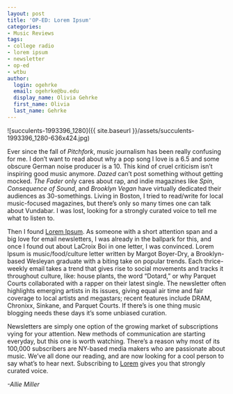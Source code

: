 ```yaml
---
layout: post
title: 'OP-ED: Lorem Ipsum'
categories:
- Music Reviews
tags:
- college radio
- lorem ipsum
- newsletter
- op-ed
- wtbu
author:
  login: ogehrke
  email: ogehrke@bu.edu
  display_name: Olivia Gehrke
  first_name: Olivia
  last_name: Gehrke
---
```

![succulents-1993396_1280]({{ site.baseurl }}/assets/succulents-1993396_1280-636x424.jpg)

Ever since the fall of _Pitchfork_, music journalism has been really confusing for me. I don’t want to read about why a pop song I love is a 6.5 and some obscure German noise producer is a 10. This kind of cruel criticism isn’t inspiring good music anymore. _Dazed_ can’t post something without getting mocked. _The Fader_ only cares about rap, and indie magazines like _Spin_, _Consequence of Sound_, and _Brooklyn Vegan_ have virtually dedicated their audiences as 30-somethings. Living in Boston, I tried to read/write for local music-focused magazines, but there’s only so many times one can talk about Vundabar. I was lost, looking for a strongly curated voice to tell me what to listen to.

Then I found [Lorem Ipsum](https://goo.gl/4NvAq5). As someone with a short attention span and a big love for email newsletters, I was already in the ballpark for this, and once I found out about LaCroix Boi in one letter, I was convinced. Lorem Ipsum is music/food/culture letter written by Margot Boyer-Dry, a Brooklyn-based Wesleyan graduate with a biting take on popular trends. Each thrice-weekly email takes a trend that gives rise to social movements and tracks it throughout culture, like: house plants, the word “Dotard,” or why Parquet Courts collaborated with a rapper on their latest single. The newsletter often highlights emerging artists in its issues, giving equal air time and fair coverage to local artists and megastars; recent features include DRAM, Chronixx, Sinkane, and Parquet Courts. If there’s is one thing music blogging needs these days it’s some unbiased curation.

Newsletters are simply one option of the growing market of subscriptions vying for your attention. New methods of communication are starting everyday, but this one is worth watching. There’s a reason why most of its 100,000 subscribers are NY-based media makers who are passionate about music. We’ve all done our reading, and are now looking for a cool person to say what’s to hear next. Subscribing to [Lorem](https://goo.gl/4NvAq5) gives you that strongly curated voice.

_\-Allie Miller_